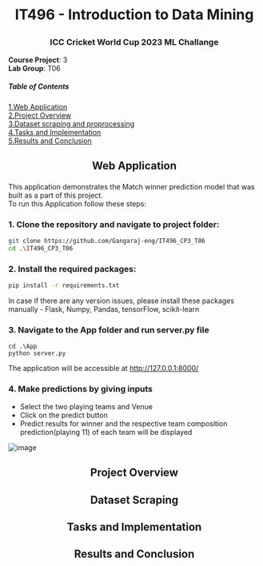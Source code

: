 # <p align='center'>IT496 - Introduction to Data Mining</p>
### <p align='center'>ICC Cricket World Cup 2023 ML Challange</p>
**Course Project**: 3 <br/>
**Lab Group**: T06<br />
##### Table of Contents  
[1.Web Application](#web-application) <br/>
[2.Project Overview](#project-overview) <br/>
[3.Dataset scraping and proprocessing](#dataset-scraping) <br/>
[4.Tasks and Implementation](#tasks-and-implementation) <br/>
[5.Results and Conclusion](#results-and-conclusion) <br/>
## <p align='center'>Web Application</p>
This application demonstrates the Match winner prediction model that was built as a part of this project.<br/>
To run this Application follow these steps:
### 1. Clone the repository and navigate to project folder:
```bash
git clone https://github.com/Gangaraj-eng/IT496_CP3_T06
cd .\IT496_CP3_T06
```

### 2. Install the required packages:
```bash
pip install -r requirements.txt
```
In case if there are any version issues, please install these packages manually - Flask, Numpy, Pandas, tensorFlow, scikit-learn
### 3. Navigate to the App folder and run server.py file
```
cd .\App
python server.py
```
The application will be accessible at http://127.0.0.1:8000/

### 4. Make predictions by giving inputs
* Select the two playing teams and Venue
* Click on the predict button
* Predict results for winner and the respective team composition prediction(playing 11) of each team will be displayed<br/>

![image](https://github.com/Gangaraj-eng/IDM_MLAPI_LabTask_27OCT/assets/77287821/3fa8c772-781b-47d9-861c-2297ab8b4e2b)
## <p align='center'>Project Overview</p>
## <p align='center'>Dataset Scraping</p>
## <p align='center'>Tasks and Implementation</p>
## <p align='center'>Results and Conclusion</p>

